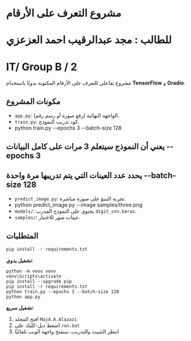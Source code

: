 # مشروع التعرف على الأرقام 
# للطالب : مجد عبدالرقيب احمد العزعزي
# IT/ Group B / 2

مشروع تفاعلي للتعرف على الأرقام المكتوبة يدويًا باستخدام **TensorFlow** و **Gradio**.

## مكونات المشروع
- `app.py`: الواجهة النهائية (رفع صورة أو رسم رقم).
- `train.py`: كود تدريب النموذج.
- python train.py --epochs 3 --batch-size 128 
## يعني أن النموذج سيتعلم 3 مرات على كامل البيانات --epochs 3 
## يحدد عدد العينات التي يتم تدريبها مرة واحدة --batch-size 128
- `predict_image.py`: تجربة التنبؤ على صورة مباشرة.
- python predict_image.py --image samples/three.png
- `models/`: يحتوي على النموذج المدرب `digit_cnn.keras`.
- `samples/`: عينات صور للاختبار.

## المتطلبات
```bash
pip install -r requirements.txt
```
**تشغيل يدوي**:
```
python -m venv venv
venv\Scripts\activate
pip install --upgrade pip
pip install -r requirements.txt
python train.py --epochs 3 --batch-size 128
python app.py
```
**تشغيل سريع**:
1) افتح المجلد `Majd.A.Alazazi`
2) اضغط دبل-كليك على `run.bat`
3) انتظر التثبيت والتدريب، ستفتح واجهة الويب تلقائيًا
